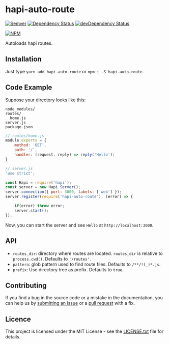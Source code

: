 # hapi-auto-route

[![Semver](http://img.shields.io/SemVer/2.0.0.png)](http://semver.org/spec/v2.0.0.html)
[![Dependency Status](https://david-dm.org/sitrakary/hapi-auto-route.svg)](https://david-dm.org/sitrakary/hapi-auto-route)
[![devDependency Status](https://david-dm.org/sitrakay/hapi-auto-route/dev-status.svg)](https://david-dm.org/sitrakay/hapi-auto-route#info=devDependencies)

[![NPM](https://nodei.co/npm/hapi-auto-route.png?downloads=true&downloadRank=true&stars=true)](https://nodei.co/npm/hapi-auto-route/)

Autoloads hapi routes.

## Installation

Just type `yarn add hapi-auto-route` or `npm i -S hapi-auto-route`.

## Code Example

Suppose your directory looks like this:

```
node_modules/
routes/
  home.js
server.js
package.json
```

```javascript
// routes/home.js
module.exports = {
    method: 'GET',
    path: '/',
    handler: (request, reply) => reply('Hello');
}
```

```javascript
// server.js
'use strict';

const Hapi = require('hapi');
const server = new Hapi.Server();
server.connection({ port: 3000, labels: ['web'] });
server.register(require('hapi-auto-route'), (error) => {

    if(error) throw error;
    server.start();
});
```

Now, you can start the server and see `Hello` at `http://localhost:3000`.


## API

- `routes_dir`: directory where routes are located. `routes_dir` is relative to `process.cwd()`. Defaults to `'/routes'`.
- `pattern`: glob pattern used to find route files. Defaults to `/**/!(_)*.js`.
- `prefix`: Use directory tree as prefix. Defaults to `true`.

## Contributing

If you find a bug in the source code or a mistake in the documentation, you can help us by [submitting an issue](https://github.com/sitrakay/hapi-auto-route/issues) or a [pull request](https://github.com/sitrakay/hapi-auto-route/pulls) with a fix.

## Licence

This project is licensed under the MIT License - see the [LICENSE.txt](https://github.com/sitrakay/hapi-auto-route/blob/master/LICENCE.txt) file for details.
